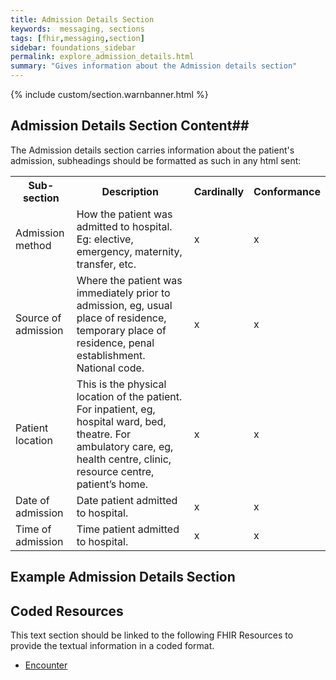 ```yaml
---
title: Admission Details Section
keywords:  messaging, sections
tags: [fhir,messaging,section]
sidebar: foundations_sidebar
permalink: explore_admission_details.html
summary: "Gives information about the Admission details section"
---
```


{% include custom/section.warnbanner.html %}

## Admission Details Section Content##
The Admission details section carries information about the patient's admission, subheadings should be formatted as such in any html sent:

<table width="100%">
<tr>
<th width="20%">Sub-section</th>
<th width="50%">Description</th>
<th width="15%">Cardinally</th>
<th width="15%">Conformance</th>
</tr>
<tr>
<td>Admission method</td>
<td>How the patient was admitted to hospital. Eg: elective,
emergency, maternity, transfer, etc.</td>
<td>x</td>
<td>x</td>
</tr>
<tr>
<td>Source of admission</td>
<td>Where the patient was immediately prior to admission, eg, usual place of residence, temporary place of residence, penal establishment. National code.</td>
<td>x</td>
<td>x</td>
</tr>
<tr>
<td>Patient location</td>
<td>This is the physical location of the patient. For inpatient, eg, hospital ward, bed, theatre. For ambulatory care, eg, health centre, clinic, resource centre, patient’s home.</td>
<td>x</td>
<td>x</td>
</tr>
<tr>
<td>Date of admission</td> 
<td>Date patient admitted to hospital.</td>
<td>x</td>
<td>x</td>
</tr>
<tr>
<td>Time of admission</td> 
<td>Time patient admitted to hospital.</td>
<td>x</td>
<td>x</td>
</tr>
</table>

##  Example Admission Details Section ##

<script src="https://gist.github.com/IOPS-DEV/063615bfb87522015e0c37ef7f06d4fd.js"></script>

## Coded Resources ##

This text section should be linked to the following FHIR Resources to provide the textual information in a coded format.

- [Encounter](workflow_encounter.html)






